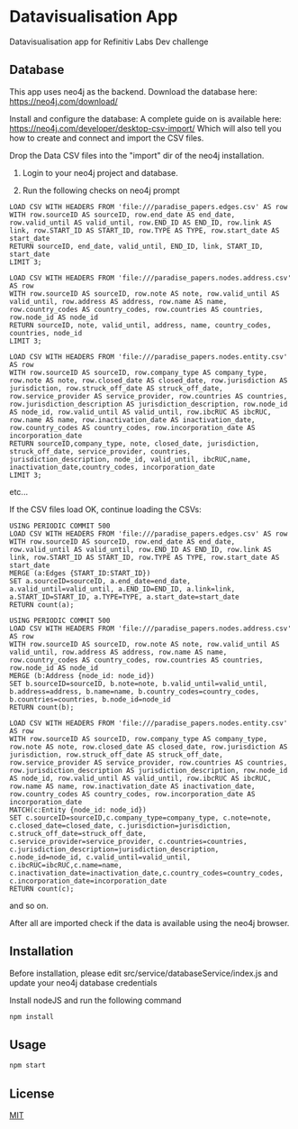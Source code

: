 # Datavisualisation App

Datavisualisation app for Refinitiv Labs Dev challenge

## Database 

This app uses neo4j as the backend.
Download the database here: 
https://neo4j.com/download/

Install and configure the database:
A complete guide on is available here: https://neo4j.com/developer/desktop-csv-import/
Which will also tell you how to create and connect and import the CSV files.

Drop the Data CSV files into the "import" dir of the neo4j installation.

1) Login to your neo4j project and database. 

2) Run the following checks on neo4j prompt


```neo4j
LOAD CSV WITH HEADERS FROM 'file:///paradise_papers.edges.csv' AS row 
WITH row.sourceID AS sourceID, row.end_date AS end_date, row.valid_until AS valid_until, row.END_ID AS END_ID, row.link AS link, row.START_ID AS START_ID, row.TYPE AS TYPE, row.start_date AS start_date
RETURN sourceID, end_date, valid_until, END_ID, link, START_ID, start_date
LIMIT 3;
```

```neo4j
LOAD CSV WITH HEADERS FROM 'file:///paradise_papers.nodes.address.csv' AS row 
WITH row.sourceID AS sourceID, row.note AS note, row.valid_until AS valid_until, row.address AS address, row.name AS name, row.country_codes AS country_codes, row.countries AS countries, row.node_id AS node_id
RETURN sourceID, note, valid_until, address, name, country_codes, countries, node_id
LIMIT 3;
```

```neo4j
LOAD CSV WITH HEADERS FROM 'file:///paradise_papers.nodes.entity.csv' AS row 
WITH row.sourceID AS sourceID, row.company_type AS company_type, row.note AS note, row.closed_date AS closed_date, row.jurisdiction AS jurisdiction, row.struck_off_date AS struck_off_date, row.service_provider AS service_provider, row.countries AS countries, row.jurisdiction_description AS jurisdiction_description, row.node_id AS node_id, row.valid_until AS valid_until, row.ibcRUC AS ibcRUC, row.name AS name, row.inactivation_date AS inactivation_date, row.country_codes AS country_codes, row.incorporation_date AS incorporation_date
RETURN sourceID,company_type, note, closed_date, jurisdiction, struck_off_date, service_provider, countries, jurisdiction_description, node_id, valid_until, ibcRUC,name, inactivation_date,country_codes, incorporation_date 
LIMIT 3;
```
etc...

If the CSV files load OK, continue loading the CSVs:
```neo4j
USING PERIODIC COMMIT 500
LOAD CSV WITH HEADERS FROM 'file:///paradise_papers.edges.csv' AS row 
WITH row.sourceID AS sourceID, row.end_date AS end_date, row.valid_until AS valid_until, row.END_ID AS END_ID, row.link AS link, row.START_ID AS START_ID, row.TYPE AS TYPE, row.start_date AS start_date
MERGE (a:Edges {START_ID:START_ID})
SET a.sourceID=sourceID, a.end_date=end_date, a.valid_until=valid_until, a.END_ID=END_ID, a.link=link, a.START_ID=START_ID, a.TYPE=TYPE, a.start_date=start_date
RETURN count(a);
```
```neo4j
USING PERIODIC COMMIT 500
LOAD CSV WITH HEADERS FROM 'file:///paradise_papers.nodes.address.csv' AS row 
WITH row.sourceID AS sourceID, row.note AS note, row.valid_until AS valid_until, row.address AS address, row.name AS name, row.country_codes AS country_codes, row.countries AS countries, row.node_id AS node_id
MERGE (b:Address {node_id: node_id})
SET b.sourceID=sourceID, b.note=note, b.valid_until=valid_until, b.address=address, b.name=name, b.country_codes=country_codes, b.countries=countries, b.node_id=node_id
RETURN count(b);
```
```neo4j
LOAD CSV WITH HEADERS FROM 'file:///paradise_papers.nodes.entity.csv' AS row 
WITH row.sourceID AS sourceID, row.company_type AS company_type, row.note AS note, row.closed_date AS closed_date, row.jurisdiction AS jurisdiction, row.struck_off_date AS struck_off_date, row.service_provider AS service_provider, row.countries AS countries, row.jurisdiction_description AS jurisdiction_description, row.node_id AS node_id, row.valid_until AS valid_until, row.ibcRUC AS ibcRUC, row.name AS name, row.inactivation_date AS inactivation_date, row.country_codes AS country_codes, row.incorporation_date AS incorporation_date
MATCH(c:Entity {node_id: node_id})
SET c.sourceID=sourceID,c.company_type=company_type, c.note=note, c.closed_date=closed_date, c.jurisdiction=jurisdiction, c.struck_off_date=struck_off_date, c.service_provider=service_provider, c.countries=countries, c.jurisdiction_description=jurisdiction_description, c.node_id=node_id, c.valid_until=valid_until, c.ibcRUC=ibcRUC,c.name=name, c.inactivation_date=inactivation_date,c.country_codes=country_codes, c.incorporation_date=incorporation_date 
RETURN count(c);
```
and so on.

After all are imported check if the data is available using the neo4j browser.

## Installation

Before installation, please edit
src/service/databaseService/index.js and update your neo4j database credentials

Install nodeJS and run the following command

```bash
npm install
```

## Usage

```bash
npm start

```

## License
[MIT](https://choosealicense.com/licenses/mit/)